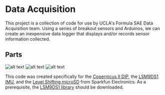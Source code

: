 # Data Acquisition
This project is a collection of code for use by UCLA's Formula SAE Data Acquisition team.
Using a series of breakout sensors and Arduinos, we can create an inexpensive data logger that displays and/or records sensor information collected.

## Parts
![alt text](https://cdn.sparkfun.com//assets/parts/8/2/5/6/11858-01.jpg "Copernicus II DIP")
![alt text](https://cdn.sparkfun.com//assets/parts/1/0/5/3/3/13284-02.jpg "LSM9DS1 Breakout")
![alt text](https://cdn.sparkfun.com//assets/parts/1/1/2/6/7/13743-01.jpg "microSD Breakout")

This code was created specifically for the [Copernicus II DIP](https://www.sparkfun.com/products/11858 "Copernicus II Breakout"),  the [LSM9DS1 IMU](https://www.sparkfun.com/products/13284 "LMS9DS1 Breakout"), and the [Level Shifting microSD](https://www.sparkfun.com/products/13743 "Level Shifter microSD Breakout") from Sparkfun Electronics. As a prerequisite, the [LSM9DS1 library](https://github.com/sparkfun/SparkFun_LSM9DS1_Arduino_Library) should be downloaded.
